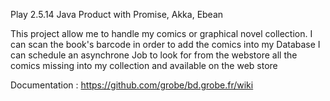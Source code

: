 Play 2.5.14 Java Product with Promise, Akka, Ebean

This project allow me to handle my comics or graphical novel collection.
I can scan the book's barcode in order to add the comics into my Database
I can schedule an asynchrone Job  to look for from the webstore all the comics missing into my collection and available on the web store

Documentation : https://github.com/grobe/bd.grobe.fr/wiki
